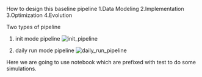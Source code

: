 How to design this baseline pipeline 
 1.Data Modeling
 2.Implementation
 3.Optimization
 4.Evolution

 Two types of pipeline 
1. init mode pipeline 
![init_pipeline](https://github.com/JasonWang668/test/assets/150127414/cff3d375-e860-44cd-aa74-62ca6ca7758b)

2. daily run mode pipeline
![daily_run_pipeline](https://github.com/JasonWang668/test/assets/150127414/6c5a3804-463d-46a9-b6da-445e482e0631)

Here we are going to use notebook which are prefixed with test to do some simulations. 
